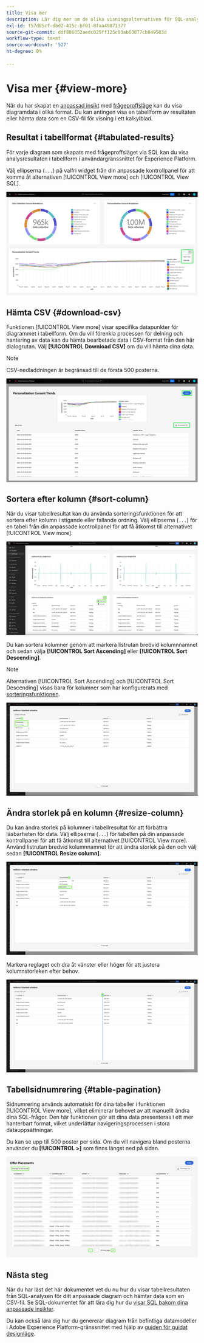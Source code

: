 ```yaml
---
title: Visa mer
description: Lär dig mer om de olika visningsalternativen för SQL-analyserade data. På din anpassade kontrollpanel kan du visa resultaten av analysen i tabellform eller hämta bearbetade data i CSV-format.
exl-id: f57d85cf-dbd2-415c-bf01-8faa49871377
source-git-commit: ddf886052aedc025ff125c03ab63877cb049583d
workflow-type: tm+mt
source-wordcount: '527'
ht-degree: 0%

---
```


# Visa mer {#view-more}

När du har skapat en [anpassad insikt](./overview.md) med [frågeproffsläge](./overview.md#query-pro-mode) kan du visa diagramdata i olika format. Du kan antingen visa en tabellform av resultaten eller hämta data som en CSV-fil för visning i ett kalkylblad.

## Resultat i tabellformat {#tabulated-results}

För varje diagram som skapats med frågeproffsläget via SQL kan du visa analysresultaten i tabellform i användargränssnittet för Experience Platform.

Välj ellipserna (`...`) på valfri widget från din anpassade kontrollpanel för att komma åt alternativen [!UICONTROL View more] och [!UICONTROL View SQL].

![En anpassad instrumentpanel med en insiktslistruta med ellipser och alternativen Visa mer och Visa SQL markerade.](../images/sql-insights-query-pro-mode/ellipses-dropdown.png)

## Hämta CSV {#download-csv}

Funktionen [!UICONTROL View more] visar specifika datapunkter för diagrammet i tabellform. Om du vill förenkla processen för delning och hantering av data kan du hämta bearbetade data i CSV-format från den här dialogrutan. Välj **[!UICONTROL Download CSV]** om du vill hämta dina data.

>[!NOTE]
>
>CSV-nedladdningen är begränsad till de första 500 posterna.

![En dialogruta som visar en förhandsvisning av dina insikter och de tabellariserade resultaten av din SQL som genererade insikten.](../images/sql-insights-query-pro-mode/view-more-download-csv.png)

## Sortera efter kolumn {#sort-column}

När du visar tabellresultat kan du använda sorteringsfunktionen för att sortera efter kolumn i stigande eller fallande ordning. Välj ellipserna (`...`) för en tabell från din anpassade kontrollpanel för att få åtkomst till alternativet [!UICONTROL View more].

![En anpassad kontrollpanel med en tabells listruta för ellipser och alternativet Visa fler markerat.](../images/sql-insights-query-pro-mode/advanced-ellipses-dropdown.png)

Du kan sortera kolumner genom att markera listrutan bredvid kolumnnamnet och sedan välja **[!UICONTROL Sort Ascending]** eller **[!UICONTROL Sort Descending]**.

>[!NOTE]
>
>Alternativen [!UICONTROL Sort Ascending] och [!UICONTROL Sort Descending] visas bara för kolumner som har konfigurerats med [sorteringsfunktionen](./overview.md#advanced-attributes).

![En listruta med tabellkolumner där alternativen Sortera stigande och Sortera fallande är markerade.](../images/sql-insights-query-pro-mode/advanced-sort-dropdown.png)

## Ändra storlek på en kolumn {#resize-column}

Du kan ändra storlek på kolumner i tabellresultat för att förbättra läsbarheten för data. Välj ellipserna (`...`) för tabellen på din anpassade kontrollpanel för att få åtkomst till alternativet [!UICONTROL View more]. Använd listrutan bredvid kolumnnamnet för att ändra storlek på den och välj sedan **[!UICONTROL Resize column]**.

![En listruta för tabellkolumner med alternativet Ändra storlek markerat.](../images/sql-insights-query-pro-mode/advanced-resize-dropdown.png)

Markera reglaget och dra åt vänster eller höger för att justera kolumnstorleken efter behov.

![En tabell som visar kolumnstorleksfältet markerat.](../images/sql-insights-query-pro-mode/advanced-resize-column.png)

## Tabellsidnumrering {#table-pagination}

Sidnumrering används automatiskt för dina tabeller i funktionen [!UICONTROL View more], vilket eliminerar behovet av att manuellt ändra dina SQL-frågor. Den här funktionen gör att dina data presenteras i ett mer hanterbart format, vilket underlättar navigeringsprocessen i stora datauppsättningar.

Du kan se upp till 500 poster per sida. Om du vill navigera bland posterna använder du **[!UICONTROL >]** som finns längst ned på sidan.

![Resultat i tabellformat med resultat och sidnumrering markerade.](../images/sql-insights-query-pro-mode/advanced-table-pagination.png)

## Nästa steg

När du har läst det här dokumentet vet du nu hur du visar tabellresultaten från SQL-analysen för ditt anpassade diagram och hämtar data som en CSV-fil. Se SQL-dokumentet för att lära dig hur du [visar SQL bakom dina anpassade insikter](./view-sql.md).

Du kan också lära dig hur du genererar diagram från befintliga datamodeller i Adobe Experience Platform-gränssnittet med hjälp av [guiden för guidat designläge](../standard-dashboards.md).
